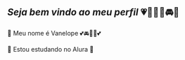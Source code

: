## *Seja bem vindo ao meu perfil* 💗🎀👑🌸🚘🌷

🎀 Meu nome é Vanelope 💕🚘🌸🍰💕

🎀 Estou estudando no Alura 💋

